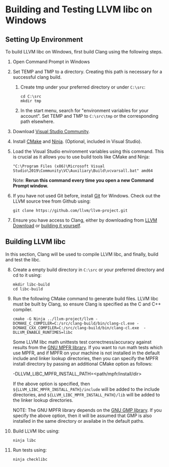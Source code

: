 # Building and Testing LLVM libc on Windows

## Setting Up Environment

To build LLVM libc on Windows, first build Clang using the following steps.

1. Open Command Prompt in Windows
2. Set TEMP and TMP to a directory. Creating this path is necessary for a
   successful clang build.
    1. Create tmp under your preferred directory or under `C:\src`:

        ```
        cd C:\src
        mkdir tmp
        ```

    2. In the start menu, search for "environment variables for your account".
       Set TEMP and TMP to `C:\src\tmp` or the corresponding path elsewhere.
3. Download [Visual Studio Community](https://visualstudio.microsoft.com/downloads/).
4. Install [CMake](https://cmake.org/download/) and
   [Ninja](https://github.com/ninja-build/ninja/releases). (Optional, included
   in Visual Studio).
5. Load the Visual Studio environment variables using this command. This is
   crucial as it allows you to use build tools like CMake and Ninja:

    ```
    "C:\Program Files (x86)\Microsoft Visual Studio\2019\Community\VC\Auxiliary\Build\vcvarsall.bat" amd64
    ```

    Note: **Rerun this command every time you open a new Command Prompt
    window.**

6. If you have not used Git before, install
   [Git](https://git-scm.com/download/win) for Windows. Check out the LLVM
   source tree from Github using:

    ```
    git clone https://github.com/llvm/llvm-project.git
    ```

7. Ensure you have access to Clang, either by downloading from
   [LLVM Download](https://releases.llvm.org/download.html) or
   [building it yourself](https://clang.llvm.org/get_started.html).

## Building LLVM libc

In this section, Clang will be used to compile LLVM
libc, and finally, build and test the libc.

8. Create a empty build directory in `C:\src` or your preferred directory and
    cd to it using:

    ```
    mkdir libc-build
    cd libc-build
    ```

9. Run the following CMake command to generate build files. LLVM libc must be built
   by Clang, so ensure Clang is specified as the C and C++ compiler.

    ```
    cmake -G Ninja ../llvm-project/llvm -DCMAKE_C_COMPILER=C:/src/clang-build/bin/clang-cl.exe -DCMAKE_CXX_COMPILER=C:/src/clang-build/bin/clang-cl.exe  -DLLVM_ENABLE_RUNTIMES=libc
    ```

    Some LLVM libc math unittests test correctness/accuracy against results from
    the [GNU MPFR library](https://www.mpfr.org/). If you want to run math tests
    which use MPFR, and if MPFR on your machine is not installed in the default
    include and linker lookup directories, then you can specify the MPFR install
    directory by passing an additional CMake option as follows:

    -DLLVM_LIBC_MPFR_INSTALL_PATH=<path/mpfr/install/dir>

    If the above option is specified, then `${LLVM_LIBC_MPFR_INSTALL_PATH}/include`
    will be added to the include directories, and
    `${LLVM_LIBC_MPFR_INSTALL_PATH}/lib` will be added to the linker lookup
    directories.

    NOTE: The GNU MPFR library depends on the
    [GNU GMP library](https://gmplib.org/). If you specify the above option, then it
    will be assumed that GMP is also installed in the same directory or availabe in
    the default paths.

10. Build LLVM libc using:

    ```
    ninja libc

    ```

11. Run tests using:

    ```
    ninja checklibc
    ```
